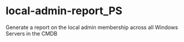 # local-admin-report_PS
Generate a report on the local admin membership across all Windows Servers in the CMDB
